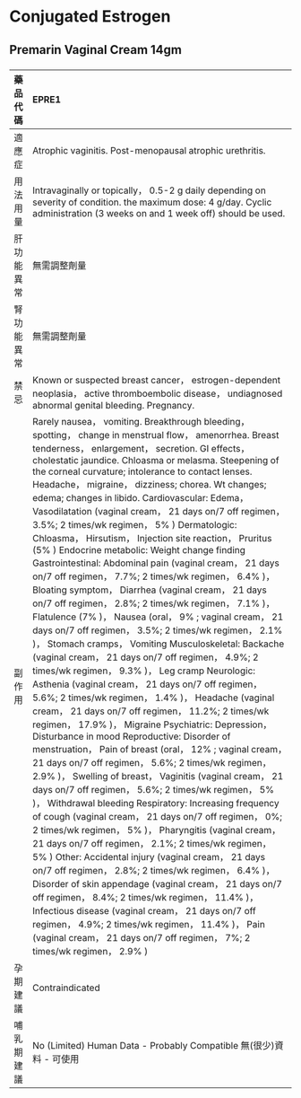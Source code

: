 # Conjugated Estrogen

## Premarin Vaginal Cream 14gm

##### 

| 藥品代碼   | EPRE1                                                                                                                                                                                                                                                                                                                                                                                                                                                                                                                                                                                                                                                                                                                                                                                                                                                                                                                                                                                                                                                                                                                                                                                                                                                                                                                                                                                                                                                                                                                                                                                                                                                                                                                                                                                                                                                                                                                                                                                                                                                                                                                                                                                                                                                                          |
|:-----------|:-------------------------------------------------------------------------------------------------------------------------------------------------------------------------------------------------------------------------------------------------------------------------------------------------------------------------------------------------------------------------------------------------------------------------------------------------------------------------------------------------------------------------------------------------------------------------------------------------------------------------------------------------------------------------------------------------------------------------------------------------------------------------------------------------------------------------------------------------------------------------------------------------------------------------------------------------------------------------------------------------------------------------------------------------------------------------------------------------------------------------------------------------------------------------------------------------------------------------------------------------------------------------------------------------------------------------------------------------------------------------------------------------------------------------------------------------------------------------------------------------------------------------------------------------------------------------------------------------------------------------------------------------------------------------------------------------------------------------------------------------------------------------------------------------------------------------------------------------------------------------------------------------------------------------------------------------------------------------------------------------------------------------------------------------------------------------------------------------------------------------------------------------------------------------------------------------------------------------------------------------------------------------------|
| 適應症     | Atrophic vaginitis. Post-menopausal atrophic urethritis.                                                                                                                                                                                                                                                                                                                                                                                                                                                                                                                                                                                                                                                                                                                                                                                                                                                                                                                                                                                                                                                                                                                                                                                                                                                                                                                                                                                                                                                                                                                                                                                                                                                                                                                                                                                                                                                                                                                                                                                                                                                                                                                                                                                                                       |
| 用法用量   | Intravaginally or topically， 0.5-2 g daily depending on severity of condition. the maximum dose: 4 g/day. Cyclic administration (3 weeks on and 1 week off) should be used.                                                                                                                                                                                                                                                                                                                                                                                                                                                                                                                                                                                                                                                                                                                                                                                                                                                                                                                                                                                                                                                                                                                                                                                                                                                                                                                                                                                                                                                                                                                                                                                                                                                                                                                                                                                                                                                                                                                                                                                                                                                                                                   |
| 肝功能異常 | 無需調整劑量                                                                                                                                                                                                                                                                                                                                                                                                                                                                                                                                                                                                                                                                                                                                                                                                                                                                                                                                                                                                                                                                                                                                                                                                                                                                                                                                                                                                                                                                                                                                                                                                                                                                                                                                                                                                                                                                                                                                                                                                                                                                                                                                                                                                                                                                   |
| 腎功能異常 | 無需調整劑量                                                                                                                                                                                                                                                                                                                                                                                                                                                                                                                                                                                                                                                                                                                                                                                                                                                                                                                                                                                                                                                                                                                                                                                                                                                                                                                                                                                                                                                                                                                                                                                                                                                                                                                                                                                                                                                                                                                                                                                                                                                                                                                                                                                                                                                                   |
| 禁忌       | Known or suspected breast cancer， estrogen-dependent neoplasia， active thromboembolic disease， undiagnosed abnormal genital bleeding. Pregnancy.                                                                                                                                                                                                                                                                                                                                                                                                                                                                                                                                                                                                                                                                                                                                                                                                                                                                                                                                                                                                                                                                                                                                                                                                                                                                                                                                                                                                                                                                                                                                                                                                                                                                                                                                                                                                                                                                                                                                                                                                                                                                                                                            |
| 副作用     | Rarely nausea， vomiting. Breakthrough bleeding， spotting， change in menstrual flow， amenorrhea. Breast tenderness， enlargement， secretion. GI effects， cholestatic jaundice. Chloasma or melasma. Steepening of the corneal curvature; intolerance to contact lenses. Headache， migraine， dizziness; chorea. Wt changes; edema; changes in libido. Cardiovascular: Edema， Vasodilatation (vaginal cream， 21 days on/7 off regimen， 3.5%; 2 times/wk regimen， 5% ) Dermatologic: Chloasma， Hirsutism， Injection site reaction， Pruritus (5% ) Endocrine metabolic: Weight change finding Gastrointestinal: Abdominal pain (vaginal cream， 21 days on/7 off regimen， 7.7%; 2 times/wk regimen， 6.4% )， Bloating symptom， Diarrhea (vaginal cream， 21 days on/7 off regimen， 2.8%; 2 times/wk regimen， 7.1% )， Flatulence (7% )， Nausea (oral， 9% ; vaginal cream， 21 days on/7 off regimen， 3.5%; 2 times/wk regimen， 2.1% )， Stomach cramps， Vomiting Musculoskeletal: Backache (vaginal cream， 21 days on/7 off regimen， 4.9%; 2 times/wk regimen， 9.3% )， Leg cramp Neurologic: Asthenia (vaginal cream， 21 days on/7 off regimen， 5.6%; 2 times/wk regimen， 1.4% )， Headache (vaginal cream， 21 days on/7 off regimen， 11.2%; 2 times/wk regimen， 17.9% )， Migraine Psychiatric: Depression， Disturbance in mood Reproductive: Disorder of menstruation， Pain of breast (oral， 12% ; vaginal cream， 21 days on/7 off regimen， 5.6%; 2 times/wk regimen， 2.9% )， Swelling of breast， Vaginitis (vaginal cream， 21 days on/7 off regimen， 5.6%; 2 times/wk regimen， 5% )， Withdrawal bleeding Respiratory: Increasing frequency of cough (vaginal cream， 21 days on/7 off regimen， 0%; 2 times/wk regimen， 5% )， Pharyngitis (vaginal cream， 21 days on/7 off regimen， 2.1%; 2 times/wk regimen， 5% ) Other: Accidental injury (vaginal cream， 21 days on/7 off regimen， 2.8%; 2 times/wk regimen， 6.4% )， Disorder of skin appendage (vaginal cream， 21 days on/7 off regimen， 8.4%; 2 times/wk regimen， 11.4% )， Infectious disease (vaginal cream， 21 days on/7 off regimen， 4.9%; 2 times/wk regimen， 11.4% )， Pain (vaginal cream， 21 days on/7 off regimen， 7%; 2 times/wk regimen， 2.9% ) |
| 孕期建議   | Contraindicated                                                                                                                                                                                                                                                                                                                                                                                                                                                                                                                                                                                                                                                                                                                                                                                                                                                                                                                                                                                                                                                                                                                                                                                                                                                                                                                                                                                                                                                                                                                                                                                                                                                                                                                                                                                                                                                                                                                                                                                                                                                                                                                                                                                                                                                                |
| 哺乳期建議 | No (Limited) Human Data - Probably Compatible 無(很少)資料 - 可使用                                                                                                                                                                                                                                                                                                                                                                                                                                                                                                                                                                                                                                                                                                                                                                                                                                                                                                                                                                                                                                                                                                                                                                                                                                                                                                                                                                                                                                                                                                                                                                                                                                                                                                                                                                                                                                                                                                                                                                                                                                                                                                                                                                                                            |

